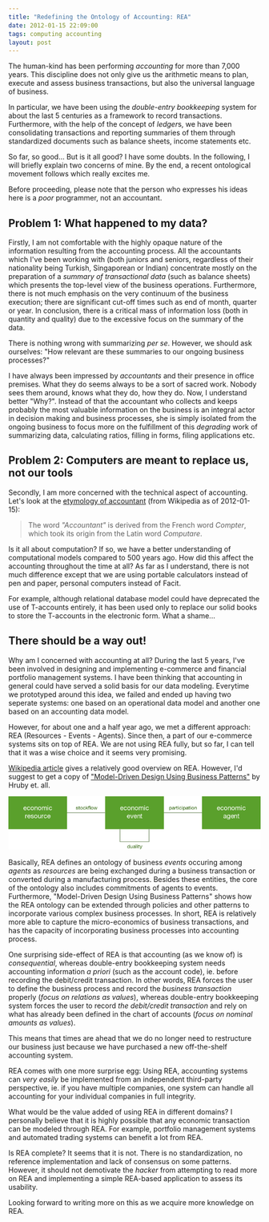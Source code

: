 ```yaml
---
title: "Redefining the Ontology of Accounting: REA"
date: 2012-01-15 22:09:00
tags: computing accounting
layout: post
---
```


The human-kind has been performing <em>accounting</em> for more than
7,000 years. This discipline does not only give us the arithmetic
means to plan, execute and assess business transactions, but also
the universal language of business.

In particular, we have been using the <em>double-entry
bookkeeping</em> system for about the last 5 centuries as a
framework to record transactions. Furthermore, with the help of the
concept of <em>ledger</em>s, we have been consolidating transactions
and reporting summaries of them through standardized documents such
as balance sheets, income statements etc.

So far, so good... But is it all good? I have some doubts. In the
following, I will briefly explain two concerns of mine. By the end,
a recent ontological movement follows which really excites
me.

<!-- more -->

Before proceeding, please note that the person who expresses his
ideas here is a <em>poor</em> programmer, not an accountant.

## Problem 1: What happened to my data?

Firstly, I am not comfortable with the highly opaque nature of the
information resulting from the accounting process. All the
accountants which I've been working with (both juniors and seniors,
regardless of their nationality being Turkish, Singaporean or
Indian) concentrate mostly on the preparation of a <em>summary of
transactional data</em> (such as balance sheets) which presents the
top-level view of the business operations. Furthermore, there is not
much emphasis on the very continuum of the business execution; there
are significant cut-off times such as end of month, quarter or
year. In conclusion, there is a critical mass of information loss
(both in quantity and quality) due to the excessive focus on the
summary of the data.

There is nothing wrong with summarizing <em>per se</em>. However, we
should ask ourselves: "How relevant are these summaries to our
ongoing business processes?"

I have always been impressed by <em>accountants</em> and their
presence in office premises. What they do seems always to be a sort
of sacred work. Nobody sees them around, knows what they do, how
they do. Now, I understand better "Why?". Instead of that the
accountant who collects and keeps probably the most valuable
information on the business is an integral actor in decision making
and business processes, she is simply isolated from the ongoing
business to focus more on the fulfillment of this <em>degrading</em>
work of summarizing data, calculating ratios, filling in forms,
filing applications etc.

## Problem 2: Computers are meant to replace us, not our tools

Secondly, I am more concerned with the technical aspect of
accounting. Let's look at
the <a href="http://en.wikipedia.org/wiki/Accounting#Etymology">etymology
of accountant</a> (from Wikipedia as of 2012-01-15):

> The word <em>"Accountant"</em> is derived from the French
> word <em>Compter</em>, which took its origin from the Latin
> word <em>Computare</em>.


Is it all about computation? If so, we have a better understanding
of computational models compared to 500 years ago. How did this
affect the accounting throughout the time at all? As far as I
understand, there is not much difference except that we are using
portable calculators instead of pen and paper, personal computers
instead of Facit.

For example, although relational database model could have
deprecated the use of T-accounts entirely, it has been used only to
replace our solid books to store the T-accounts in the electronic
form. What a shame...

## There should be a way out!

Why am I concerned with accounting at all? During the last 5 years,
I've been involved in designing and implementing e-commerce and
financial portfolio management systems. I have been thinking that
accounting in general could have served a solid basis for our data
modeling. Everytime we prototyped around this idea, we failed and
ended up having two seperate systems: one based on an operational
data model and another one based on an accounting data model.

However, for about one and a half year ago, we met a different
approach: REA (Resources - Events - Agents). Since then, a part of
our e-commerce systems sits on top of REA. We are not using REA
fully, but so far, I can tell that it was a wise choice and it seems
very promising.

<a href="http://en.wikipedia.org/wiki/Resources,_Events,_Agents">Wikipedia
article</a> gives a relatively good overview on REA. However, I'd
suggest to get a copy of
<a href="http://reatechnology.com/">"Model-Driven Design Using
Business Patterns"</a> by Hruby et. all.

![REA Entity Diagram](/assets/posts/REA_entity_diagram.png "REA Entity Diagram")

Basically, REA defines an ontology of business <em>events</em>
occuring among <em>agents</em> as <em>resources</em> are being
exchanged during a business transaction or converted during a
manufacturing process. Besides these entities, the core of the
ontology also includes commitments of agents to events. Furthermore,
"Model-Driven Design Using Business Patterns" shows how the REA
ontology can be extended through policies and other patterns to
incorporate various complex business processes. In short, REA is
relatively more able to capture the micro-economics of business
transactions, and has the capacity of incorporating business
processes into accounting process.

One surprising side-effect of REA is that accounting (as we know of)
is <em>consequential</em>, whereas double-entry bookkeeping system
needs accounting information <em>a priori</em> (such as the account
code), ie. before recording the debit/credit transaction. In other
words, REA forces the user to define the business process and record
the <em>business transaction</em> properly (<em>focus on relations
as values</em>), whereas double-entry bookkeeping system forces the
user to record <em>the debit/credit transaction</em> and rely on
what has already been defined in the chart of accounts (<em>focus on
nominal amounts as values</em>).

This means that times are ahead that we do no longer need to
restructure our business just because we have purchased a new
off-the-shelf accounting system.

REA comes with one more surprise egg: Using REA, accounting systems
can <em>very easily</em> be implemented from an independent
third-party perspective, ie. if you have multiple companies, one
system can handle all accounting for your individual companies in
full integrity.

What would be the value added of using REA in different domains? I
personally believe that it is highly possible that any economic
transaction can be modeled through REA. For example, portfolio
management systems and automated trading systems can benefit a lot
from REA.

Is REA complete? It seems that it is not. There is no
standardization, no reference implementation and lack of consensus
on some patterns. However, it should not demotivate
the <em>hacker</em> from attempting to read more on REA and
implementing a simple REA-based application to assess its usability.

Looking forward to writing more on this as we acquire more knowledge
on REA.
